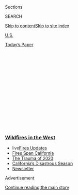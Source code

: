 <div id="app">

<div>

<div>

<div>

<div class="NYTAppHideMasthead css-1q2w90k e1suatyy0">

<div class="section css-ui9rw0 e1suatyy2">

<div class="css-eph4ug er09x8g0">

<div class="css-6n7j50">

</div>

<span class="css-1dv1kvn">Sections</span>

<div class="css-10488qs">

<span class="css-1dv1kvn">SEARCH</span>

</div>

[Skip to content](#site-content)[Skip to site
index](#site-index)

</div>

<div id="masthead-section-label" class="css-1wr3we4 eaxe0e00">

[U.S.](https://www.nytimes3xbfgragh.onion/section/us)

</div>

<div class="css-10698na e1huz5gh0">

</div>

</div>

<div id="masthead-bar-one" class="section hasLinks css-15hmgas e1csuq9d3">

<div class="css-uqyvli e1csuq9d0">

</div>

<div class="css-1uqjmks e1csuq9d1">

</div>

<div class="css-9e9ivx">

[](https://myaccount.nytimes3xbfgragh.onion/auth/login?response_type=cookie&client_id=vi)

</div>

<div class="css-1bvtpon e1csuq9d2">

[Today’s
Paper](https://www.nytimes3xbfgragh.onion/section/todayspaper)

</div>

</div>

</div>

</div>

<div data-aria-hidden="false">

<div id="site-content" data-role="main">

<div>

<div class="css-1aor85t" style="opacity:0.000000001;z-index:-1;visibility:hidden">

<div class="css-1hqnpie">

<div class="css-epjblv">

<span class="css-17xtcya">[U.S.](/section/us)</span><span class="css-x15j1o">|</span><span class="css-fwqvlz">Fires,
Blackouts, a Heat Wave and a Pandemic: California’s ‘Horrible’
Month</span>

</div>

<div class="css-k008qs">

<div class="css-1iwv8en">

<span class="css-18z7m18"></span>

<div>

</div>

</div>

<span class="css-1n6z4y">https://nyti.ms/34hqWEe</span>

<div class="css-1705lsu">

<div class="css-4xjgmj">

<div class="css-4skfbu" data-role="toolbar" data-aria-label="Social Media Share buttons, Save button, and Comments Panel with current comment count" data-testid="share-tools">

  - 
  - 
  - 
  - 
    
    <div class="css-6n7j50">
    
    </div>

  - 
  - 

</div>

</div>

</div>

</div>

</div>

</div>

<div class="css-13pd83m">

<div class="css-l9svim">

### [<span class="css-pa1jbp"><span class="css-1rxm0ex">Wildfires</span><span class="css-1rxm0ex"> in the West</span></span>](https://www.nytimes3xbfgragh.onion/spotlight/california-wildfires?name=styln-california-wildfires&region=TOP_BANNER&block=storyline_menu_recirc&action=click&pgtype=Article&impression_id=8a6d9060-f2b5-11ea-9df0-4b0f68b7e02f&variant=undefined)

  - <span class="css-ousu42"><span class="css-12clwdu">live</span>[Fires
    Updates](https://www.nytimes3xbfgragh.onion/2020/09/09/us/wildfires-live-updates.html?name=styln-california-wildfires&region=TOP_BANNER&block=storyline_menu_recirc&action=click&pgtype=Article&impression_id=8a6d9061-f2b5-11ea-9df0-4b0f68b7e02f&variant=undefined)</span>
  - <span class="css-ousu42">[Fires Span
    California](https://www.nytimes3xbfgragh.onion/2020/09/07/us/ca-wildfires-heatwave.html?name=styln-california-wildfires&region=TOP_BANNER&block=storyline_menu_recirc&action=click&pgtype=Article&impression_id=8a6d9062-f2b5-11ea-9df0-4b0f68b7e02f&variant=undefined)</span>
  - <span class="css-ousu42">[The Trauma
    of 2020](https://www.nytimes3xbfgragh.onion/2020/08/26/us/california-wildfires-lake-berryessa.html?name=styln-california-wildfires&region=TOP_BANNER&block=storyline_menu_recirc&action=click&pgtype=Article&impression_id=8a6db770-f2b5-11ea-9df0-4b0f68b7e02f&variant=undefined)</span>
  - <span class="css-ousu42">[California’s Disastrous
    Season](https://www.nytimes3xbfgragh.onion/article/why-does-california-have-wildfires.html?name=styln-california-wildfires&region=TOP_BANNER&block=storyline_menu_recirc&action=click&pgtype=Article&impression_id=8a6db771-f2b5-11ea-9df0-4b0f68b7e02f&variant=undefined)</span>
  - <span class="css-ousu42">[Newsletter](https://www.nytimes3xbfgragh.onion/2020/09/08/us/california-wildfire-heat-wave.html?name=styln-california-wildfires&region=TOP_BANNER&block=storyline_menu_recirc&action=click&pgtype=Article&impression_id=8a6db772-f2b5-11ea-9df0-4b0f68b7e02f&variant=undefined)</span>

</div>

</div>

<div id="top-wrapper" class="css-1sy8kpn">

<div id="top-slug" class="css-l9onyx">

Advertisement

</div>

[Continue reading the main
story](#after-top)

<div class="ad top-wrapper" style="text-align:center;height:100%;display:block;min-height:250px">

<div id="top" class="place-ad" data-position="top" data-size-key="top">

</div>

</div>

<div id="after-top">

</div>

</div>

<div>

<div id="sponsor-wrapper" class="css-1hyfx7x">

<div id="sponsor-slug" class="css-19vbshk">

Supported by

</div>

[Continue reading the main
story](#after-sponsor)

<div id="sponsor" class="ad sponsor-wrapper" style="text-align:center;height:100%;display:block">

</div>

<div id="after-sponsor">

</div>

</div>

<div class="css-186x18t">

</div>

<div class="css-1vkm6nb ehdk2mb0">

# Fires, Blackouts, a Heat Wave and a Pandemic: California’s ‘Horrible’ Month

</div>

The nation’s most-populated state is facing multiple crises, including
23 major wildfires raging while the daily death toll from the
coronavirus is above 100.

<div class="css-79elbk" data-testid="photoviewer-wrapper">

<div class="css-z3e15g" data-testid="photoviewer-wrapper-hidden">

</div>

<div class="css-1a48zt4 ehw59r15" data-testid="photoviewer-children">

![<span class="css-16f3y1r e13ogyst0" data-aria-hidden="true">The
state’s fire authority said that, in all, nearly 350,000 acres have
burned in Northern and Central California, with many fires sparked by
lightning strikes in the high heat and then fanned by
winds.</span><span class="css-cnj6d5 e1z0qqy90" itemprop="copyrightHolder"><span class="css-1ly73wi e1tej78p0">Credit...</span><span><span>Max
Whittaker for The New York
Times</span></span></span>](https://static01.graylady3jvrrxbe.onion/images/2020/08/19/us/19wildfires-1/merlin_175905363_40013fe4-4d2f-4df1-9495-3734fa4e4e46-articleLarge.jpg?quality=75&auto=webp&disable=upscale)

</div>

</div>

<div class="css-18e8msd">

<div class="css-vp77d3 epjyd6m0">

<div class="css-hus3qt ey68jwv0" data-aria-hidden="true">

[![Thomas
Fuller](https://static01.graylady3jvrrxbe.onion/images/2018/06/12/multimedia/author-thomas-fuller/author-thomas-fuller-thumbLarge.png
"Thomas Fuller")](https://www.nytimes3xbfgragh.onion/by/thomas-fuller)

</div>

<div class="css-1baulvz">

By [<span class="css-1baulvz last-byline" itemprop="name">Thomas
Fuller</span>](https://www.nytimes3xbfgragh.onion/by/thomas-fuller)

</div>

</div>

  - 
    
    <div class="css-ld3wwf e16638kd2">
    
    Aug. 19,
    2020
    
    </div>

  - 
    
    <div class="css-4xjgmj">
    
    <div class="css-d8bdto" data-role="toolbar" data-aria-label="Social Media Share buttons, Save button, and Comments Panel with current comment count" data-testid="share-tools">
    
      - 
      - 
      - 
      - 
        
        <div class="css-6n7j50">
        
        </div>
    
      - 
      - 
    
    </div>
    
    </div>

</div>

</div>

<div class="section meteredContent css-1r7ky0e" name="articleBody" itemprop="articleBody">

<div class="css-1fanzo5 StoryBodyCompanionColumn">

<div class="css-53u6y8">

VACAVILLE, Calif. — How many things can go wrong at once?

On Wednesday millions of California residents were smothered by
smoke-filled skies as [dozens of wildfires raged out of
control](https://www.nytimes3xbfgragh.onion/2020/08/20/us/northern-california-wildfires.html).
They braced for triple-digit temperatures, the sixth day of a punishing
heat wave that included [a recent reading of 130 degrees in Death
Valley](https://www.nytimes3xbfgragh.onion/2020/08/17/climate/death-valley-hottest-temperature-on-earth.html).
They braced for possible power outages because the state’s grid is
overloaded, the latest sign of an energy crisis. And they continued to
fight a virus that is killing 130 Californians a day.

Even for a state accustomed to disaster, August has been a terrible
month.

Across the state there were 23 major fires reported on Wednesday and
more than 300 smaller ones.

In the San Francisco Bay Area alone there were 15 wildfires, most of
them burning out of control and feeding off the grasses and shrubs
desiccated by the extreme heat. Thousands of residents were ordered
evacuated in the wine country of Napa County and from the hills above
Silicon Valley in Santa Cruz and San Mateo Counties.

</div>

</div>

<div class="css-1fanzo5 StoryBodyCompanionColumn">

<div class="css-53u6y8">

In Southern California, fires were reported in Ventura and Riverside
Counties — and sweeping through one of the world’s biggest collections
of Joshua trees, burning a 43,000-acre stretch of the Mojave National
Preserve. Images of the fire showed the iconic trees shooting flames
into the air like
blowtorches.

</div>

</div>

<div class="css-79elbk" data-testid="photoviewer-wrapper">

<div class="css-z3e15g" data-testid="photoviewer-wrapper-hidden">

</div>

<div class="css-1a48zt4 ehw59r15" data-testid="photoviewer-children">

![<span class="css-16f3y1r e13ogyst0" data-aria-hidden="true">Firefighters
in Salinas, Calif., on Monday. The state has had 6,754 fires this year,
Gov. Gavin Newsom said, compared with just more than 4,000 at the same
time last
year.</span><span class="css-cnj6d5 e1z0qqy90" itemprop="copyrightHolder"><span class="css-1ly73wi e1tej78p0">Credit...</span><span>Noah
Berger/Associated
Press</span></span>](https://static01.graylady3jvrrxbe.onion/images/2020/08/19/us/19wildfires-2/merlin_175832655_18c7dfaa-22bb-4b66-b5a7-d533d6a6d0ff-articleLarge.jpg?quality=75&auto=webp&disable=upscale)

</div>

</div>

<div class="css-1fanzo5 StoryBodyCompanionColumn">

<div class="css-53u6y8">

The evening breezes that many Californians rely on to chase the heat
from their homes had vanished. And for those with air-conditioning, the
power outages were a constant threat to that remedy.

But closer to the fires, residents had more urgent concerns.

Edie Kansas left her home outside Vacaville, northeast of San Francisco,
at 1 a.m. on Wednesday as a wall of fire traveling down hillsides
threatened the cattle ranch that has been in her family since the 1860s.
When wildfires struck in past years, inmate fire crews from nearby
prisons quickly arrived to help protect homes. But this year, partly
because of the coronavirus, the number of inmate crews has been slashed.
Some prisoners are under quarantine and others were released early to
mitigate the spread of the virus in prisons.

The fires, the power outages and the threat of the coronavirus have
conspired to make 2020 the worst year Ms. Kansas can remember.

“This year,” Ms. Kansas said. “It’s just so horrible.”

On Wednesday, a helicopter pilot taking part in firefighting operations
in Fresno County died in a crash while attempting to drop water,
according to a Cal Fire spokesman.

</div>

</div>

<div class="css-1fanzo5 StoryBodyCompanionColumn">

<div class="css-53u6y8">

The wildfires threatening Vacaville are known together as the L.N.U.
Lightning Complex, and have destroyed more than 50 homes and are
threatening nearly 2,000 more buildings, the authorities said.

West of Vacaville on Wednesday afternoon, houses along Pleasants Valley
Road were consumed by flames, ash was flying through the air and smoke
poured from vast rows of fire plodding down forested
hills.

</div>

</div>

<div class="css-79elbk" data-testid="photoviewer-wrapper">

<div class="css-z3e15g" data-testid="photoviewer-wrapper-hidden">

</div>

<div class="css-1a48zt4 ehw59r15" data-testid="photoviewer-children">

<div class="css-1xdhyk6 erfvjey0">

<span class="css-1ly73wi e1tej78p0">Image</span>

<div class="css-zjzyr8">

<div data-testid="lazyimage-container" style="height:257.77777777777777px">

</div>

</div>

</div>

<span class="css-16f3y1r e13ogyst0" data-aria-hidden="true"> Some health
officials are concerned that smoke pollution could make people more
susceptible to respiratory infections like
Covid-19.</span><span class="css-cnj6d5 e1z0qqy90" itemprop="copyrightHolder"><span class="css-1ly73wi e1tej78p0">Credit...</span><span>Jim
Wilson/The New York Times</span></span>

</div>

</div>

<div class="css-1fanzo5 StoryBodyCompanionColumn">

<div class="css-53u6y8">

In just 12 hours, from Tuesday evening to Wednesday morning, the area’s
fires, which have injured four people, grew more than 14,000 acres. They
now cover more than 46,000 acres in Napa, Sonoma and Solano Counties —
larger than the size of Washington, D.C. — and are completely
uncontained.

California has had 6,754 fires this year, Gov. Gavin Newsom said on
Wednesday, compared with just more than 4,000 at the same time last
year.

But Mr. Newsom, who declared a state of emergency on Tuesday to access
out-of-state resources, emphasized that California was painfully
familiar with the challenges of a busy wildfire season, and that
officials have been bracing for months. “This is what the state does,”
he said.

Mr. Newsom thanked other governors for sending additional resources,
including Gov. Doug Ducey of Arizona and Gov. Greg Abbott of Texas.
“We’re putting everything we have on these fires,” he said.

</div>

</div>

<div class="css-1fanzo5 StoryBodyCompanionColumn">

<div class="css-53u6y8">

Mr. Newsom also mobilized the California National Guard to assist with
relief efforts.

The cause of the fires is still under investigation but many appear to
have been started by an unusually large number of lightning strikes over
the weekend. Chief Jeremy Rahn, a Cal Fire spokesman, said California
had experienced “a historic lightning siege” over the past 72 hours that
resulted in about 11,000 lightning strikes, igniting more than 367 new
wildfires.

</div>

</div>

<div class="css-79elbk" data-testid="photoviewer-wrapper">

<div class="css-z3e15g" data-testid="photoviewer-wrapper-hidden">

</div>

<div class="css-1a48zt4 ehw59r15" data-testid="photoviewer-children">

<div class="css-1xdhyk6 erfvjey0">

<span class="css-1ly73wi e1tej78p0">Image</span>

<div class="css-zjzyr8">

<div data-testid="lazyimage-container" style="height:257.77777777777777px">

</div>

</div>

</div>

<span class="css-16f3y1r e13ogyst0" data-aria-hidden="true">The cause of
the fires is still under investigation but many appear to have been
started by an unusually large number of lightning strikes over the
weekend.</span><span class="css-cnj6d5 e1z0qqy90" itemprop="copyrightHolder"><span class="css-1ly73wi e1tej78p0">Credit...</span><span>Max
Whittaker for The New York Times</span></span>

</div>

</div>

<div class="css-1fanzo5 StoryBodyCompanionColumn">

<div class="css-53u6y8">

Even before the season began, Mark Ghilarducci, the director of the
state’s office of emergency services, said the pandemic was bringing “an
almost oppressive level of complexity” to fire planning, from evacuation
plans to reductions in manpower, notably among inmate fire crews. Cal
Fire said it usually had about 190 inmate fire crews but this year had
only 90 deployed or ready to deploy. Inmates currently make up about
1,300 of the 6,900 firefighters deployed across the state.

While it is too early to say whether climate change influenced this heat
wave, warming linked to human-caused emissions of greenhouse gases has
generally contributed to the state’s worsening fires. Climate change has
also expanded the fire season, once largely confined from August to
November, to nearly year-round.

“And if that’s not bad enough,” Mr. Ghilarducci said, “now we have to
deal with a worldwide pandemic. In a fire season. With the power off.
What else do you want from us?”

New fire precautions were announced in July by Mr. Newsom. Among them:
protocols to beef up fire crews and to prevent the virus from spreading
in evacuation centers. The new evacuation rules include health
screenings upon entry to a shelter, extra cleaning, prepackaged meals,
cordoning off evacuees with coronavirus symptoms, and the repurposing of
college dorms, Airbnb houses, campgrounds and hotels into evacuation
shelters.

“We have to think differently,” Mr. Ghilarducci said. “We know sticking
everybody into a big room at a fairground isn’t going to work this
year.”

</div>

</div>

<div class="css-79elbk" data-testid="photoviewer-wrapper">

<div class="css-z3e15g" data-testid="photoviewer-wrapper-hidden">

</div>

<div class="css-1a48zt4 ehw59r15" data-testid="photoviewer-children">

<div class="css-1xdhyk6 erfvjey0">

<span class="css-1ly73wi e1tej78p0">Image</span>

<div class="css-zjzyr8">

<div data-testid="lazyimage-container" style="height:257.1333333333334px">

</div>

</div>

</div>

<span class="css-16f3y1r e13ogyst0" data-aria-hidden="true">Inmate
firefighters on a break from battling the River Fire in
Salinas.</span><span class="css-cnj6d5 e1z0qqy90" itemprop="copyrightHolder"><span class="css-1ly73wi e1tej78p0">Credit...</span><span>Noah
Berger/Associated Press</span></span>

</div>

</div>

<div class="css-1fanzo5 StoryBodyCompanionColumn">

<div class="css-53u6y8">

[In
Riverside](https://www.latimes.com/california/story/2020-08-05/la-me-apple-fire-evacuations-coronavirus),
[Nevada](https://www.theunion.com/news/nevada-county-evacuations-continue-as-firefighters-battle-jones-fire/)
and [Contra Costa
Counties](https://www.sfchronicle.com/california-wildfires/article/Alameda-County-vegetation-fire-prompts-evacuation-15488467.php),
dozens of evacuated families are being sent first to emergency hotel
lodging rather than to the high school gyms that usually serve as
evacuation centers.

In the coastal town of Pescadero, south of San Francisco, authorities
used the high school as an evacuation center on Wednesday. Normally,
cots would be set up for people to spend the night. But no one is
allowed inside now, so aid workers have been setting up displaced
residents at nearby hotels.

Rita Mancera, the executive director of Puente, a social services
organization helping evacuees, said people have been bringing their
pigs, turkeys, goats, cows and horses to the school parking lot.

Masked volunteers were handing out water, food and hand sanitizer.
People waiting at the school have to sit outside or in their cars.
Dealing with the evacuees during a pandemic was “kind of overwhelming,”
Ms. Mancera said. “We’re asking people to be social distanced.”

Power cuts have added an extra layer of complexity to the multiple
crises in the state.

Mr. Newsom blamed a lack of planning in an angry letter to the energy
agencies on Monday.

“Collectively, energy regulators failed to anticipate this event and to
take necessary actions to ensure reliable power to Californians,” Mr.
Newsom said, adding, “This cannot
stand.”

</div>

</div>

<div class="css-79elbk" data-testid="photoviewer-wrapper">

<div class="css-z3e15g" data-testid="photoviewer-wrapper-hidden">

</div>

<div class="css-1a48zt4 ehw59r15" data-testid="photoviewer-children">

<div class="css-1xdhyk6 erfvjey0">

<span class="css-1ly73wi e1tej78p0">Image</span>

<div class="css-zjzyr8">

<div data-testid="lazyimage-container" style="height:257.77777777777777px">

</div>

</div>

</div>

<span class="css-16f3y1r e13ogyst0" data-aria-hidden="true">The
wildfires threatening Vacaville are known together as the L.N.U.
Lightning Complex and cover an area larger than Washington,
D.C.</span><span class="css-cnj6d5 e1z0qqy90" itemprop="copyrightHolder"><span class="css-1ly73wi e1tej78p0">Credit...</span><span>Jim
Wilson/The New York Times</span></span>

</div>

</div>

<div class="css-1fanzo5 StoryBodyCompanionColumn">

<div class="css-53u6y8">

The state’s electrical grid is deep in transition from a
fossil-fuel-driven system to one increasingly reliant on renewable
energy. Dozens of workhorse power plants have been shuttered. Some had
grown old, inefficient and environmentally hazardous to the air and
marine life. Others proved uneconomical as the state pushed carbon-free
sources like solar and wind.

With the threat of even more destructive and aggressive fires in the
fall, when faster winds propel them across the parched landscape, some
health officials are concerned that smoke pollution could make people
more susceptible to respiratory infections like Covid-19.

The fires in California are already spreading smoke across a wide
region, with the National Weather Service’s Bay Area office warning that
air quality in the area will be “very poor for the foreseeable future.”

In many parts of the Bay Area, the air quality index, a measure of the
level of air pollution, was higher than 200 on Wednesday.

That number is high compared with other cities known for poor air
quality like New Delhi, which had an index of 154, and Beijing, where
that number has hovered around 150 this week. The air quality index
scale goes up to 500, but anything above 100 is considered unhealthy,
and above 200 is “very unhealthy,” according to the Environmental
Protection Agency.

[Studies have also
shown](https://www.nytimes3xbfgragh.onion/2020/04/07/climate/air-pollution-coronavirus-covid.html)
that in areas with poor air quality, people are more likely to die if
they contract the coronavirus. And coughing, difficulty breathing and
headaches are symptoms that both the virus and wildfire smoke exposure
can cause, making it more difficult to know which may be the source.

</div>

</div>

<div class="css-1fanzo5 StoryBodyCompanionColumn">

<div class="css-53u6y8">

Solano County, which includes Vacaville and has about 450,000 residents,
has been averaging about 76 new coronavirus cases a day over the last
two weeks, according to a New York Times
database.

</div>

</div>

<div class="css-79elbk" data-testid="photoviewer-wrapper">

<div class="css-z3e15g" data-testid="photoviewer-wrapper-hidden">

</div>

<div class="css-1a48zt4 ehw59r15" data-testid="photoviewer-children">

<div class="css-1xdhyk6 erfvjey0">

<span class="css-1ly73wi e1tej78p0">Image</span>

<div class="css-zjzyr8">

<div data-testid="lazyimage-container" style="height:262.2888888888889px">

</div>

</div>

</div>

<span class="css-16f3y1r e13ogyst0" data-aria-hidden="true">A burned
house in Vacaville, where smoke poured from vast rows of fire plodding
down forested
hills.</span><span class="css-cnj6d5 e1z0qqy90" itemprop="copyrightHolder"><span class="css-1ly73wi e1tej78p0">Credit...</span><span>Max
Whittaker for The New York Times</span></span>

</div>

</div>

<div class="css-1fanzo5 StoryBodyCompanionColumn">

<div class="css-53u6y8">

For some Vacaville residents, losing power made the situation even more
treacherous. As a wildfire approached his home, Philip Galbraith did not
receive any type of alert when his power shut off on Tuesday night. He
assumed it was part of intentional blackouts meant to lower power usage.

Then a neighbor began “desperately banging” on his door, alerting him to
the evacuation.

At 2:45 a.m. he fled.

“I got out of the house, in pretty much what I had on,” he said. “I got
my son and we left.”

A two-hour drive southwest, in Pescadero, Lynne Bowman gestured to the
trailer where she slept.

“This is where I live now,” Ms. Bowman said. She, her husband and her
daughter evacuated their house on Tuesday in 45 minutes, bringing
clothes, jewelry and their two dogs, Viggo and Hedy.

Just days earlier, Ms. Bowman was celebrating her daughter’s wedding, a
20-person socially distanced affair. Now, she is contemplating the
confluence of catastrophic events in the area.

“Yeah, pandemic, fire,” she said. “I mean, it is apocalyptic in many
ways.”

Reporting was contributed by Kellen Browning from Davenport, Calif.,
Ivan Penn from Burbank, Calif., Jill Cowan from Los Angeles, Shawn
Hubler from Sacramento, Henry Fountain from Albuquerque, and Nicholas
Bogel-Burroughs, Lucy Tompkins and Derrick Bryson Taylor from New York.

</div>

</div>

</div>

<div>

</div>

<div>

</div>

<div>

</div>

<div>

<div id="bottom-wrapper" class="css-1ede5it">

<div id="bottom-slug" class="css-l9onyx">

Advertisement

</div>

[Continue reading the main
story](#after-bottom)

<div id="bottom" class="ad bottom-wrapper" style="text-align:center;height:100%;display:block;min-height:90px">

</div>

<div id="after-bottom">

</div>

</div>

</div>

</div>

</div>

## Site Index

<div>

</div>

## Site Information Navigation

  - [© <span>2020</span> <span>The New York Times
    Company</span>](https://help.nytimes3xbfgragh.onion/hc/en-us/articles/115014792127-Copyright-notice)

<!-- end list -->

  - [NYTCo](https://www.nytco.com/)
  - [Contact
    Us](https://help.nytimes3xbfgragh.onion/hc/en-us/articles/115015385887-Contact-Us)
  - [Work with us](https://www.nytco.com/careers/)
  - [Advertise](https://nytmediakit.com/)
  - [T Brand Studio](http://www.tbrandstudio.com/)
  - [Your Ad
    Choices](https://www.nytimes3xbfgragh.onion/privacy/cookie-policy#how-do-i-manage-trackers)
  - [Privacy](https://www.nytimes3xbfgragh.onion/privacy)
  - [Terms of
    Service](https://help.nytimes3xbfgragh.onion/hc/en-us/articles/115014893428-Terms-of-service)
  - [Terms of
    Sale](https://help.nytimes3xbfgragh.onion/hc/en-us/articles/115014893968-Terms-of-sale)
  - [Site
    Map](https://spiderbites.nytimes3xbfgragh.onion)
  - [Help](https://help.nytimes3xbfgragh.onion/hc/en-us)
  - [Subscriptions](https://www.nytimes3xbfgragh.onion/subscription?campaignId=37WXW)

</div>

</div>

</div>

</div>
